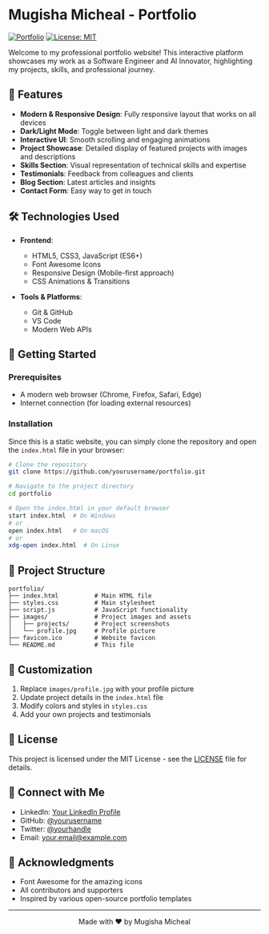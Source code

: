 # Mugisha Micheal - Portfolio

[![Portfolio](https://img.shields.io/badge/Portfolio-View%20Live-blue)](https://your-portfolio-url.com) 
[![License: MIT](https://img.shields.io/badge/License-MIT-yellow.svg)](https://opensource.org/licenses/MIT)

Welcome to my professional portfolio website! This interactive platform showcases my work as a Software Engineer and AI Innovator, highlighting my projects, skills, and professional journey.

## 🚀 Features

- **Modern & Responsive Design**: Fully responsive layout that works on all devices
- **Dark/Light Mode**: Toggle between light and dark themes
- **Interactive UI**: Smooth scrolling and engaging animations
- **Project Showcase**: Detailed display of featured projects with images and descriptions
- **Skills Section**: Visual representation of technical skills and expertise
- **Testimonials**: Feedback from colleagues and clients
- **Blog Section**: Latest articles and insights
- **Contact Form**: Easy way to get in touch

## 🛠️ Technologies Used

- **Frontend**: 
  - HTML5, CSS3, JavaScript (ES6+)
  - Font Awesome Icons
  - Responsive Design (Mobile-first approach)
  - CSS Animations & Transitions

- **Tools & Platforms**:
  - Git & GitHub
  - VS Code
  - Modern Web APIs

## 🚀 Getting Started

### Prerequisites
- A modern web browser (Chrome, Firefox, Safari, Edge)
- Internet connection (for loading external resources)

### Installation
Since this is a static website, you can simply clone the repository and open the `index.html` file in your browser:

```bash
# Clone the repository
git clone https://github.com/yourusername/portfolio.git

# Navigate to the project directory
cd portfolio

# Open the index.html in your default browser
start index.html  # On Windows
# or
open index.html   # On macOS
# or
xdg-open index.html  # On Linux
```

## 📂 Project Structure

```
portfolio/
├── index.html          # Main HTML file
├── styles.css          # Main stylesheet
├── script.js           # JavaScript functionality
├── images/             # Project images and assets
│   ├── projects/       # Project screenshots
│   └── profile.jpg     # Profile picture
├── favicon.ico         # Website favicon
└── README.md           # This file
```

## 🎨 Customization

1. Replace `images/profile.jpg` with your profile picture
2. Update project details in the `index.html` file
3. Modify colors and styles in `styles.css`
4. Add your own projects and testimonials

## 📄 License

This project is licensed under the MIT License - see the [LICENSE](LICENSE) file for details.

## 🤝 Connect with Me

- LinkedIn: [Your LinkedIn Profile](https://linkedin.com/in/yourprofile)
- GitHub: [@yourusername](https://github.com/yourusername)
- Twitter: [@yourhandle](https://twitter.com/yourhandle)
- Email: your.email@example.com

## 🙏 Acknowledgments

- Font Awesome for the amazing icons
- All contributors and supporters
- Inspired by various open-source portfolio templates

---

<div align="center">
  Made with ❤️ by Mugisha Micheal
</div>
